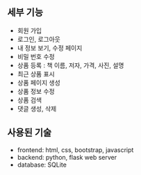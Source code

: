 ## 세부 기능

- 회원 가입
- 로그인, 로그아웃
- 내 정보 보기, 수정 페이지
- 비밀 번호 수정
- 상품 등록 : 책 이름, 저자, 가격, 사진, 설명
- 최근 상품 표시
- 상품 페이지 생성
- 상품 정보 수정
- 상품 검색
- 댓글 생성, 삭제

## 사용된 기술

- frontend: html, css, bootstrap, javascript
- backend: python, flask web server
- database: SQLite
